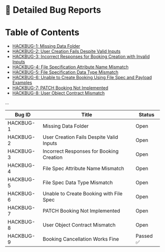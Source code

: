 
# 🔧 Detailed Bug Reports

# Table of Contents
- [HACKBUG-1: Missing Data Folder](#hackbug-1-missing-data-folder)
- [HACKBUG-2: User Creation Fails Despite Valid Inputs](#hackbug-2-user-creation-fails-despite-valid-inputs)
- [HACKBUG-3: Incorrect Responses for Booking Creation with Invalid Inputs](#hackbug-3-incorrect-responses-for-booking-creation-with-invalid-inputs)
- [HACKBUG-4: File Specification Attribute Name Mismatch](#hackbug-4-file-specification-attribute-name-mismatch)
- [HACKBUG-5: File Specification Data Type Mismatch](#hackbug-5-file-specification-data-type-mismatch)
- [HACKBUG-6: Unable to Create Booking Using File Spec and Payload Examples](#hackbug-6-unable-to-create-booking-using-file-spec-and-payload-examples)
- [HACKBUG-7: PATCH Booking Not Implemented](#hackbug-7-patch-booking-not-implemented)
- [HACKBUG-8: User Object Contract Mismatch](#hackbug-8-user-object-contract-mismatch)

...

| Bug ID     | Title                                     | Status          |
|------------|-------------------------------------------|-----------------|
| HACKBUG-1  | Missing Data Folder                       | Open            |
| HACKBUG-2  | User Creation Fails Despite Valid Inputs  | Open            |
| HACKBUG-3  | Incorrect Responses for Booking Creation  | Open            |
| HACKBUG-4  | File Spec Attribute Name Mismatch         | Open            |
| HACKBUG-5  | File Spec Data Type Mismatch              | Open            |
| HACKBUG-6  | Unable to Create Booking with File Spec   | Open            |
| HACKBUG-7  | PATCH Booking Not Implemented             | Open            |
| HACKBUG-8  | User Object Contract Mismatch             | Open            |
| HACKBUG-9  | Booking Cancellation Works Fine           | Passed ✅       |
